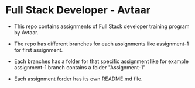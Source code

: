 # Full Stack Developer - Avtaar

* This repo contains assignments of Full Stack developer training program by Avtaar.

* The repo has different branches for each assignments like assignment-1 for first assignment.

* Each branches has a folder for that specific assignment like for example assignment-1 branch contains a folder "Assignment-1"

* Each assignment forder has its own README.md file.